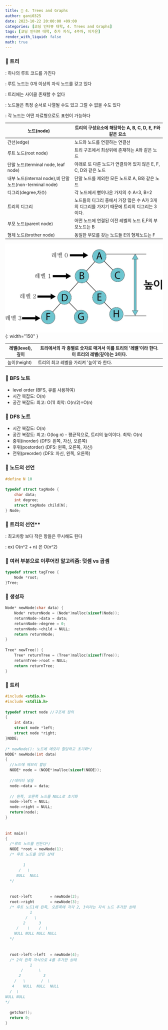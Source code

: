 ```yaml
---
title: 🐢 4. Trees and Graphs
author: gani0325
date: 2023-10-22 20:00:00 +09:00
categories: [코딩 인터뷰 대학, 4. Trees and Graphs]
tags: [코딩 인터뷰 대학, 추가 지식, 4주차, 이가은]
render_with_liquid: false
math: true
---
```


<h3> 🫧 트리 </h3>

: 하나의 루트 코드를 가진다

: 루트 노드는 0개 이상의 자식 노드를 갖고 있다

: 트리에는 사이클 존재할 수 없다

: 노드들은 특정 순서로 나열될 수도 있고 그럴 수 없을 수도 있다

: 각 노드는 어떤 자료형으로도 표현이 가능하다

| 노드(node)                                               | 트리의 구성요소에 해당하는 A, B, C, D, E, F와 같은 요소                                     |
| -------------------------------------------------------- | ------------------------------------------------------------------------------------------- |
| 간선(edge)                                               | 노드와 노드를 연결하는 연결선                                                               |
| 루트 노드(root node)                                     | 트리 구조에서 최상위에 존재하는 A와 같은 노드                                               |
| 단말 노드(terminal node, leaf node)                      | 아래로 또 다른 노드가 연결되어 있지 않은 E, F, C, D와 같은 노드                             |
| 내부 노드(internal node),비 단말 노드(non-terminal node) | 단말 노드를 제외한 모든 노드로 A, B와 같은 노드                                             |
| 디그리(degree,차수)                                      | 각 노드에서 뻗어나온 가지의 수 A=3, B=2                                                     |
| 트리의 디그리                                            | 노드들의 디그리 중에서 가장 많은 수 A가 3개의 디그리를 가지기 때문에 트리의 디그리는 3이다. |
| 부모 노드(parent node)                                   | 어떤 노드에 연결된 이전 레벨의 노드 E,F의 부모노드는 B                                      |
| 형제 노드(brother node)                                  | 동일한 부모를 갖는 노드들 E의 형제노드는 F                                                  |

![16.png](/assets/img/gani0325/16.png){: width="150" }

| 레벨(level),깊이 | 트리에서의 각 층별로 숫자로 매겨서 이를 트리의 '레벨'이라 한다. 이 트리의 레벨(깊이)는 3이다. |
| ---------------- | --------------------------------------------------------------------------------------------- |
| 높이(height)     | 트리의 최고 레벨을 가리켜 '높이'라 한다.                                                      |

<h3> 🫧 BFS 노트 </h3>

- level order (BFS, 큐를 사용하여)
- 시간 복잡도: O(n)
- 공간 복잡도: 최고: O(1) 최악: O(n/2)=O(n)

<h3> 🫧 DFS 노트 </h3>

- 시간 복잡도: O(n)
- 공간 복잡도: 최고: O(log n) - 평균적으로, 트리의 높이이다. 최악: O(n)
- 중위(inorder) (DFS: 왼쪽, 자신, 오른쪽)
- 후위(postorder) (DFS: 왼쪽, 오른쪽, 자신)
- 전위(preorder) (DFS: 자신, 왼쪽, 오른쪽)

<h3> 🫧 노드의 선언 </h3>

```c
#define N 10

typedef struct tagNode {
	char data;
	int degree;
	struct tagNode child[N];
} Node;
```

<h3> 🫧 트리의 선언** </h3>

: 최고차항 보다 작은 항들은 무시해도 된다

: ex) O(n^2 + n) 은 O(n^2)

<h3> 🫧 여러 부분으로 이루어진 알고리즘: 덧셈 vs 곱셈 </h3>

```c
typedef struct tagTree {
	Node *root;
}Tree;
```

<h3> 🫧 생성자 </h3>

```c
Node* newNode(char data) {
	Node* returnNode = (Node*)malloc(sizeof(Node));
	returnNode->data = data;
	returnNode->degree = 0;
	returnNode->child = NULL;
	return returnNode;
}

Tree* newTree() {
	Tree* returnTree = (Tree*)malloc(sizeof(Tree));
	returnTree->root = NULL;
	return returnTree;
}
```

<h3> 🫧 트리 </h3>

```c
#include <stdio.h>
#include <stdlib.h>

typedef struct node //구조체 정의
{
    int data;
    struct node *left;
    struct node *right;
}NODE;

/* newNode(): 노드에 메모리 할당하고 초기화*/
NODE* newNode(int data)
{
  //노드에 메모리 할당
  NODE* node = (NODE*)malloc(sizeof(NODE));

  //데이터 넣음
  node->data = data;

  // 왼쪽, 오른쪽 노드를 NULL로 초기화
  node->left = NULL;
  node->right = NULL;
  return(node);
}


int main()
{
  /*루트 노드를 만든다*/
  NODE *root = newNode(1);
  /* 루트 노드를 만든 상태

        1
      /   \
     NULL  NULL
  */


  root->left        = newNode(2);
  root->right       = newNode(3);
  /* 루트 노드1에 왼쪽, 오른쪽에 각각 2, 3이라는 자식 노드 추가한 상태
           1
         /   \
        2      3
     /    \    /  \
    NULL NULL NULL NULL
  */


  root->left->left  = newNode(4);
  /* 2의 왼쪽 자식으로 4를 추가한 상태
           1
       /       \
      2          3
    /   \       /  \
   4    NULL  NULL  NULL
  /  \
NULL NULL
*/

  getchar();
  return 0;
}
```
